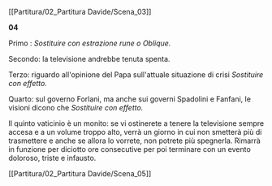 [[Partitura/02_Partitura Davide/Scena_03]]      

**04**

Primo : *Sostituire con estrazione rune o Oblique.*

Secondo: la televisione andrebbe tenuta spenta.

Terzo: riguardo all'opinione del Papa sull'attuale situazione di crisi *Sostituire con effetto.*

Quarto: sul governo Forlani, ma anche sui governi Spadolini e Fanfani, le visioni dicono che *Sostituire con effetto.*

Il quinto vaticinio è un monito: se vi ostinerete a tenere la televisione sempre accesa e a un volume troppo alto, verrà un giorno in cui non smetterà più di trasmettere e anche se allora lo vorrete, non potrete più spegnerla. Rimarrà in funzione per diciotto ore consecutive per poi terminare con un evento doloroso, triste e infausto.

[[Partitura/02_Partitura Davide/Scena_05]]